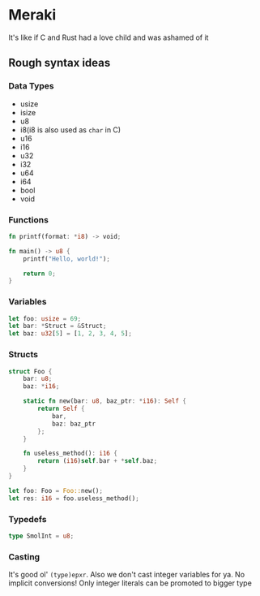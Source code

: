 # Meraki

It's like if C and Rust had a love child and was ashamed of it

## Rough syntax ideas

### Data Types
- usize
- isize
- u8
- i8(i8 is also used as `char` in C)
- u16
- i16
- u32
- i32
- u64
- i64
- bool
- void

### Functions

```rust
fn printf(format: *i8) -> void;

fn main() -> u8 {
    printf("Hello, world!");

    return 0;
}
```

### Variables

```rust
let foo: usize = 69;
let bar: *Struct = &Struct;
let baz: u32[5] = [1, 2, 3, 4, 5];
```

### Structs

```rust
struct Foo {
    bar: u8;
    baz: *i16;

    static fn new(bar: u8, baz_ptr: *i16): Self {
        return Self {
            bar,
            baz: baz_ptr
        };
    }

    fn useless_method(): i16 {
        return (i16)self.bar + *self.baz;
    }
}

let foo: Foo = Foo::new();
let res: i16 = foo.useless_method();
```

### Typedefs

```rust
type SmolInt = u8;
```

### Casting

It's good ol' `(type)epxr`. Also we don't cast integer variables for ya.
No implicit conversions! Only integer literals can be promoted to bigger type

